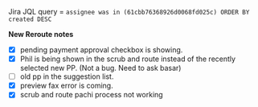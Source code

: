 Jira JQL query = `assignee was in (61cbb76368926d0068fd025c) ORDER BY created DESC`

**New Reroute notes**
- [x]  pending payment approval checkbox is showing. 
- [x] Phil is being shown in the scrub and route instead of the recently selected new PP.  (Not a bug. Need to ask basar)
- [ ] old pp in the suggestion list.
- [x] preview fax error is coming.
- [x] scrub and route pachi process not working